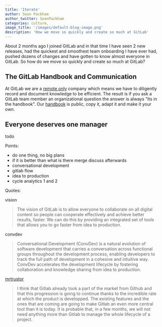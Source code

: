 ```yaml
---
title: 'Iterate'
author: Sean Packham
author_twitter: SeanPackham
categories: culture,
image_title: '/images/default-blog-image.png'
description: 'How we move so quickly and create so much at GitLab'
---
```


About 2 months ago I joined GitLab and in that time I have seen 2 new releases,
had the quickest and smoothest team onboarding I have ever had,
pushed dozens of changes and
have gotten to know almost everyone in GitLab.
So how do we move so quickly and create so much at GitLab?

<!-- more -->

## The GitLab Handbook and Communication

At GitLab we are a [remote only](remote-only) company which means
we have to diligently record and document knowledge to be efficient.
The result is if you ask a GitLab team member an organizational question
the answer is always "Its in the handbook".
Our [handbook](handbook) is public, copy it, adapt it and make it your own.

## Everyone deserves one manager

todo

Points:

- do one thing, no big plans
- if it is better than what is there merge
discuss afterwards
- conversational development
- gitlab flow
- idea to production
- cycle analytics 1 and 2

Quotes:

vision

> The vision of GitLab is to allow everyone to collaborate on all digital content so people can cooperate effectively and achieve better results, faster. We can do this by providing an integrated set of tools that allows you to go faster from idea to production.

convdev

> Conversational Development (ConvDev) is a natural evolution of software development that carries a conversation across functional groups throughout the development process, enabling developers to track the full path of development in a cohesive and intuitive way. ConvDev accelerates the development lifecycle by fostering collaboration and knowledge sharing from idea to production.

[mrtrustor](mrtrustor)

> I think that Gitlab already took a part of the market from Github and that this progression is going to continue thanks to the incredible rate at which the product is developped. The existing features and the ones that are coming are going to make Gitlab an even more central tool than it is today. It is probable that, in a few months, we will not need anything more than Gitlab to manage the whole lifecycle of a project.

<!-- identifiers -->

[remote-only]: http://remoteonly.org/
[handbook]: https://about.gitlab.com/handbook/
[idea-to-production]: https://www.youtube.com/watch?v=t_rB1oQdG98&t=585s
[mrtrustor]: http://blog.mrtrustor.net/post/gitlab-grand-master-plan/
[8.12]: (https://about.gitlab.com/2016/09/22/gitlab-8-12-released/)
[8.11]: https://about.gitlab.com/2016/08/22/gitlab-8-11-released/
